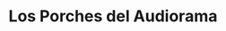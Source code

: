 ---
title: "Los Porches del Audiorama"
url: /zaragoza/los-porches-del-audiorama/
shop: Einkaufszentrum
---